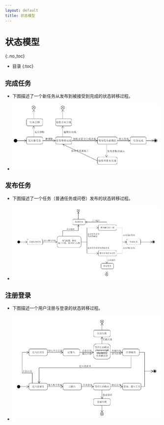 ```yaml
---
layout: default
title: 状态模型
---
```


# 状态模型
{:.no_toc}

* 目录
{:toc}

## 完成任务

- 下图描述了一个新任务从发布到被接受到完成的状态转移过程。

- ![pic](pics/01.png)

## 发布任务

- 下图描述了一个任务（普通任务或问卷）发布的状态转移过程。

- ![pic](pics/02.png)

## 注册登录

- 下图描述一个用户注册与登录的状态转移过程。

- ![pic](pics/03.png)
